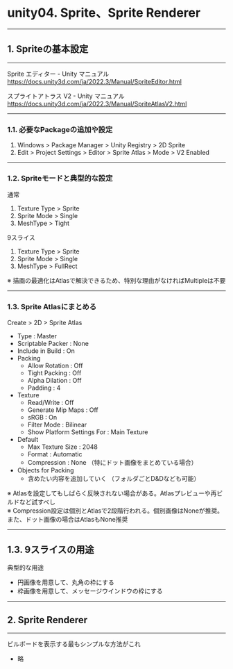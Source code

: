 # unity04. Sprite、Sprite Renderer
________________________________________
## 1. Spriteの基本設定
________________________________________
Sprite エディター - Unity マニュアル  
https://docs.unity3d.com/ja/2022.3/Manual/SpriteEditor.html

スプライトアトラス V2 - Unity マニュアル  
https://docs.unity3d.com/ja/2022.3/Manual/SpriteAtlasV2.html
________________________________________
### 1.1. 必要なPackageの追加や設定

1. Windows > Package Manager > Unity Registry > 2D Sprite
2. Edit > Project Settings > Editor > Sprite Atlas > Mode > V2 Enabled

________________________________________
### 1.2. Spriteモードと典型的な設定

通常

1. Texture Type > Sprite
2. Sprite Mode > Single
3. MeshType > Tight

9スライス

1. Texture Type > Sprite
2. Sprite Mode > Single
3. MeshType > FullRect

※ 描画の最適化はAtlasで解決できるため、特別な理由がなければMultipleは不要

________________________________________
### 1.3. Sprite Atlasにまとめる

Create > 2D > Sprite Atlas

- Type : Master
- Scriptable Packer : None
- Include in Build : On
- Packing
    - Allow Rotation : Off
    - Tight Packing : Off
    - Alpha Dilation : Off
    - Padding : 4
- Texture
    - Read/Write : Off
    - Generate Mip Maps : Off
    - sRGB : On
    - Filter Mode : Bilinear
    - Show Platform Settings For : Main Texture
- Default
    - Max Texture Size : 2048
    - Format : Automatic
    - Compression : None （特にドット画像をまとめている場合）
- Objects for Packing
    - 含めたい内容を追加していく （フォルダごとD&Dなども可能）

※ Atlasを設定してもしばらく反映されない場合がある。Atlasプレビューや再ビルドなど試すべし  
※ Compression設定は個別とAtlasで2段階行われる。個別画像はNoneが推奨。また、ドット画像の場合はAtlasもNone推奨

________________________________________
## 1.3. 9スライスの用途

典型的な用途

- 円画像を用意して、丸角の枠にする
- 枠画像を用意して、メッセージウインドウの枠にする

________________________________________
## 2. Sprite Renderer
________________________________________
ビルボードを表示する最もシンプルな方法がこれ

- 略
